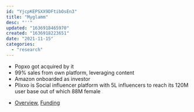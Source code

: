 ```yaml
---
id: "YjcpKEPSXX9DFtibOsEn3"
title: "Myglamm"
desc: "''"
updated: "1636918465970"
created: "1636918223651"
date: "2021-11-15"
categories: 
  - "research"
---
```


- Popxo got acquired by it
- 99% sales from own platform, leveraging content
- Amazon onboarded as investor
- Plixxo is Social influencer platform with 5L influencers to reach its 120M user base out of which 88M female 

* [Overview](https://www.businesstoday.in/latest/economy-politics/story/myglamm-aspires-to-be-a-new-age-content-to-commerce-beauty-products-major-291738-2021-03-25), [Funding](https://www.businesstoday.in/latest/economy-politics/story/beauty-brand-myglamm-raises-rs-175-crore-from-amazon-wipro-consumer-291091-2021-03-18)
